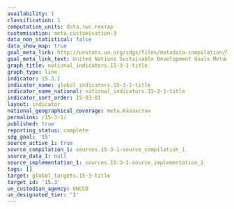 ```yaml
---
availability: 1
classification: 1
computation_units: data.тыс.гектар
customisation: meta.customisation-3
data_non_statistical: false
data_show_map: true
goal_meta_link: http://unstats.un.org/sdgs/files/metadata-compilation/Metadata-Goal-15.pdf
goal_meta_link_text: United Nations Sustainable Development Goals Metadata (pdf 456kB)
graph_title: national_indicators.15-3-1-title
graph_type: line
indicator: 15.3.1
indicator_name: global_indicators.15-3-1-title
indicator_name_national: national_indicators.15-3-1-title
indicator_sort_order: 15-03-01
layout: indicator
national_geographical_coverage: meta.Казахстан
permalink: /15-3-1/
published: true
reporting_status: complete
sdg_goal: '15'
source_active_1: true
source_compilation_1: sources.15-3-1-source_compilation_1
source_data_1: null
source_implementation_1: sources.15-3-1-source_implementation_1
tags: []
target: global_targets.15-3-title
target_id: '15.3'
un_custodian_agency: UNCCD
un_designated_tier: '3'
---
```

